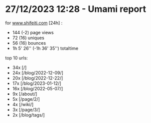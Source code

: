 # 27/12/2023 12:28 - Umami report
for www.shifeiti.com [24h] :

 - 144 (-2) page views
 - 72 (16) uniques
 - 56 (16) bounces
 - 1h 5' 26'' (-1h 36' 35'') totaltime


top 10 urls:
 - 34x [/]
 - 24x [/blog/2022-12-09/]
 - 20x [/blog/2022-12-22/]
 - 17x [/blog/2023-01-12/]
 - 16x [/blog/2022-05-07/]
 - 9x [/about/]
 - 5x [/page/2/]
 - 4x [/wiki/]
 - 3x [/page/3/]
 - 2x [/blog/tags/]


